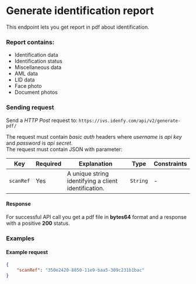 # Generate identification report

This endpoint lets you get report in pdf about identification.

### Report contains:
- Identification data
- Identification status
- Miscellaneous data
- AML data
- LID data
- Face photo
- Document photos

### Sending request
Send a *HTTP Post* request to: `https://ivs.idenfy.com/api/v2/generate-pdf/`

The request must contain *basic auth* headers where *username* is *api key* and *password* is *api secret*.<br>
The request must contain JSON with parameter:

|     Key    | Required |              Explanation              |   Type   |                                     Constraints<img width=/>                                     |
| -----------| -------- | ------------------------------------- | -------- | ------------------------------------------------------------------------------------------------ |
| `scanRef`  | Yes      | A unique string identifying a client identification. | `String` | -                                                                                 |

#### Response
For successful API call you get a pdf file in **bytes64** format and a response with a positive **200** status.


### Examples
#### Example request

```json
{
	"scanRef": "350e2420-8850-11e9-baa5-309c231b1bac"	
}
```

